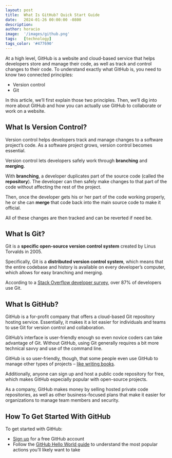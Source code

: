 ```yaml
---
layout: post
title:  What Is GitHub? Quick Start Guide
date:   2024-01-26 00:00:00 -0800
description:
author: horacio 
image:  '/images/github.png'
tags:   [technology]
tags_color: '#477690'
---
```


At a high level, GitHub is a website and cloud-based service that helps developers store and manage their code, as well as track and control changes to their code. To understand exactly what GitHub is, you need to know two connected principles:

*   Version control
*   Git

In this article, we’ll first explain those two principles. Then, we’ll dig into more about GitHub and how you can actually use GitHub to collaborate or work on a website.

What Is Version Control?[](#what-is-version-control)
----------------------------------------------------

Version control helps developers track and manage changes to a software project’s code. As a software project grows, version control becomes essential. 

Version control lets developers safely work through **branching** and **merging**.

With **branching**, a developer duplicates part of the source code (called the **repository**). The developer can then safely make changes to that part of the code without affecting the rest of the project.

Then, once the developer gets his or her part of the code working properly, he or she can **merge** that code back into the main source code to make it official.

All of these changes are then tracked and can be reverted if need be.

What Is Git?[](#what-is-git)
----------------------------

Git is a **specific open-source version control system** created by Linus Torvalds in 2005.

Specifically, Git is a **distributed version control system**, which means that the entire codebase and history is available on every developer’s computer, which allows for easy branching and merging.

According to a [Stack Overflow developer survey](https://insights.stackoverflow.com/survey/2018/#work-version-control), over 87% of developers use Git.

What Is GitHub?[](#what-is-github)
----------------------------------

GitHub is a for-profit company that offers a cloud-based Git repository hosting service. Essentially, it makes it a lot easier for individuals and teams to use Git for version control and collaboration.

GitHub’s interface is user-friendly enough so even novice coders can take advantage of Git. Without GitHub, using Git generally requires a bit more technical savvy and use of the command line.

GitHub is so user-friendly, though, that some people even use GitHub to manage other types of projects – [like writing books](http://braythwayt.com/2015/01/29/how-i-write-books-with-github-and-leanpub.html).

Additionally, anyone can sign up and host a public code repository for free, which makes GitHub especially popular with open-source projects.

As a company, GitHub makes money by selling hosted private code repositories, as well as other business-focused plans that make it easier for organizations to manage team members and security.

How To Get Started With GitHub[](#how-to-get-started-with-github)
-----------------------------------------------------------------

To get started with GitHub:

*   [Sign up](https://github.com/join) for a free GitHub account
*   Follow the [GitHub Hello World guide](https://docs.github.com/en/get-started/quickstart/hello-world) to understand the most popular actions you’ll likely want to take
